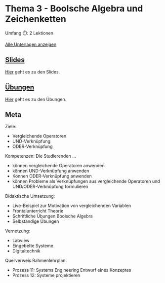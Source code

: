# Thema 3 - Boolsche Algebra und Zeichenketten

Umfang ⏱️: 2 Lektionen

[Alle Unterlagen anzeigen](https://github.com/janikvonrotz/python.casa/tree/main/topic-3)

## [Slides](slides.md)

[Hier](slides.md) geht es zu den Slides.

## [Übungen](excercise.md)

[Hier](excercise.md) geht es zu den Übungen.

## Meta

Ziele:
* Vergleichende Operatoren
* UND-Verknüpfung
* ODER-Verknüpfung

Kompetenzen: Die Studierenden ...
* können vergleichende Operatoren anwenden
* können UND-Verknüpfung anwenden
* Können ODER-Verknüpfung anwenden
* können Probleme als Verknüpfungen aus vergleichende Operatoren und UND/ODER-Verknüpfung formulieren

Didaktische Umsetzung:
* Live-Beispiel zur Motivation von vergleichenden Variablen
* Frontalunterricht Theorie
* Schriftliche Übungen Boolsche Algebra
* Selbständige Übungen

Vernetzung:
* Labview
* Eingebette Systeme
* Digitaltechnik

Querverweis Rahmenlehrplan:
* Prozess 11: Systems Engineering Entwurf eines Konzeptes
* Prozess 12: Systeme projektieren
